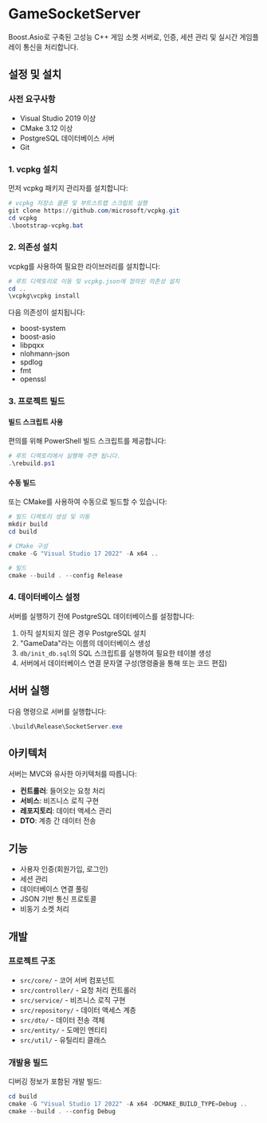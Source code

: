 # GameSocketServer

Boost.Asio로 구축된 고성능 C++ 게임 소켓 서버로, 인증, 세션 관리 및 실시간 게임플레이 통신을 처리합니다.

## 설정 및 설치

### 사전 요구사항

- Visual Studio 2019 이상
- CMake 3.12 이상
- PostgreSQL 데이터베이스 서버
- Git

### 1. vcpkg 설치

먼저 vcpkg 패키지 관리자를 설치합니다:

```powershell
# vcpkg 저장소 클론 및 부트스트랩 스크립트 실행
git clone https://github.com/microsoft/vcpkg.git
cd vcpkg
.\bootstrap-vcpkg.bat
```

### 2. 의존성 설치

vcpkg를 사용하여 필요한 라이브러리를 설치합니다:

```powershell
# 루트 디렉토리로 이동 및 vcpkg.json에 정의된 의존성 설치
cd ..
\vcpkg\vcpkg install
```

다음 의존성이 설치됩니다:
- boost-system
- boost-asio
- libpqxx
- nlohmann-json
- spdlog
- fmt
- openssl

### 3. 프로젝트 빌드

#### 빌드 스크립트 사용

편의를 위해 PowerShell 빌드 스크립트를 제공합니다:

```powershell
# 루트 디렉토리에서 실행해 주면 됩니다.
.\rebuild.ps1
```

#### 수동 빌드

또는 CMake를 사용하여 수동으로 빌드할 수 있습니다:

```powershell
# 빌드 디렉토리 생성 및 이동
mkdir build
cd build

# CMake 구성
cmake -G "Visual Studio 17 2022" -A x64 ..

# 빌드
cmake --build . --config Release
```

### 4. 데이터베이스 설정

서버를 실행하기 전에 PostgreSQL 데이터베이스를 설정합니다:

1. 아직 설치되지 않은 경우 PostgreSQL 설치
2. "GameData"라는 이름의 데이터베이스 생성
3. `db/init_db.sql`의 SQL 스크립트를 실행하여 필요한 테이블 생성
4. 서버에서 데이터베이스 연결 문자열 구성(명령줄을 통해 또는 코드 편집)

## 서버 실행

다음 명령으로 서버를 실행합니다:

```powershell
.\build\Release\SocketServer.exe
```

## 아키텍처

서버는 MVC와 유사한 아키텍처를 따릅니다:

- **컨트롤러**: 들어오는 요청 처리
- **서비스**: 비즈니스 로직 구현
- **레포지토리**: 데이터 액세스 관리
- **DTO**: 계층 간 데이터 전송

## 기능

- 사용자 인증(회원가입, 로그인)
- 세션 관리
- 데이터베이스 연결 풀링
- JSON 기반 통신 프로토콜
- 비동기 소켓 처리

## 개발

### 프로젝트 구조

- `src/core/` - 코어 서버 컴포넌트
- `src/controller/` - 요청 처리 컨트롤러
- `src/service/` - 비즈니스 로직 구현
- `src/repository/` - 데이터 액세스 계층
- `src/dto/` - 데이터 전송 객체
- `src/entity/` - 도메인 엔티티
- `src/util/` - 유틸리티 클래스

### 개발용 빌드

디버깅 정보가 포함된 개발 빌드:

```powershell
cd build
cmake -G "Visual Studio 17 2022" -A x64 -DCMAKE_BUILD_TYPE=Debug ..
cmake --build . --config Debug
```